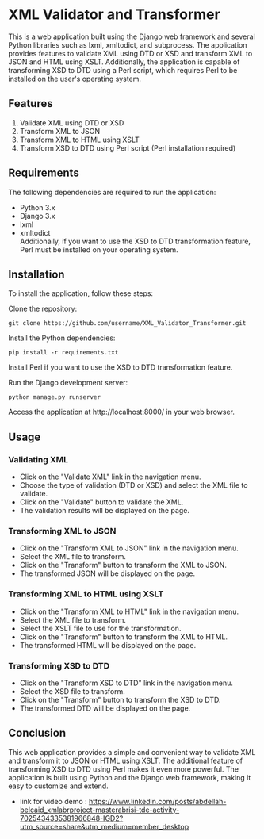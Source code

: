 # XML Validator and Transformer
This is a web application built using the Django web framework and several Python libraries such as lxml, xmltodict, and subprocess. The application provides features to validate XML using DTD or XSD and transform XML to JSON and HTML using XSLT. Additionally, the application is capable of transforming XSD to DTD using a Perl script, which requires Perl to be installed on the user's operating system.     
  
## Features   
1. Validate XML using DTD or XSD   
2. Transform XML to JSON    
3. Transform XML to HTML using XSLT   
4. Transform XSD to DTD using Perl script (Perl installation required)   

## Requirements   
The following dependencies are required to run the application:     

- Python 3.x   
- Django 3.x   
- lxml   
- xmltodict   
Additionally, if you want to use the XSD to DTD transformation feature, Perl must be installed on your operating system.    

## Installation   
To install the application, follow these steps:    
   
Clone the repository:    
```
git clone https://github.com/username/XML_Validator_Transformer.git  
```
Install the Python dependencies:    
```  
pip install -r requirements.txt    
```  
Install Perl if you want to use the XSD to DTD transformation feature.    

Run the Django development server:      
```   
python manage.py runserver   
```   
Access the application at http://localhost:8000/ in your web browser.    
   
## Usage  
### Validating XML    
* Click on the "Validate XML" link in the navigation menu.   
* Choose the type of validation (DTD or XSD) and select the XML file to validate.   
* Click on the "Validate" button to validate the XML.    
* The validation results will be displayed on the page.   
### Transforming XML to JSON   
* Click on the "Transform XML to JSON" link in the navigation menu.   
* Select the XML file to transform.   
* Click on the "Transform" button to transform the XML to JSON.   
* The transformed JSON will be displayed on the page.   
### Transforming XML to HTML using XSLT   
* Click on the "Transform XML to HTML" link in the navigation menu.   
* Select the XML file to transform.   
* Select the XSLT file to use for the transformation.   
* Click on the "Transform" button to transform the XML to HTML.   
* The transformed HTML will be displayed on the page.   
### Transforming XSD to DTD   
* Click on the "Transform XSD to DTD" link in the navigation menu.   
* Select the XSD file to transform.   
* Click on the "Transform" button to transform the XSD to DTD.   
* The transformed DTD will be displayed on the page.    
## Conclusion   
This web application provides a simple and convenient way to validate XML and transform it to JSON or HTML using XSLT. The additional feature of transforming XSD to DTD using Perl makes it even more powerful. The application is built using Python and the Django web framework, making it easy to customize and extend.

* link for video demo : https://www.linkedin.com/posts/abdellah-belcaid_xmlabrproject-masterabrisi-tde-activity-7025434335381966848-IGD2?utm_source=share&utm_medium=member_desktop

